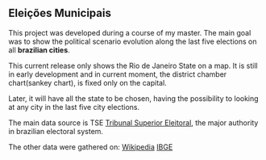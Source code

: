 ## Eleições Municipais
This project was developed during a course of my master.
The main goal was to show the political scenario evolution along the last
five elections on all **brazilian cities**.

This current release only shows the Rio de Janeiro State on a map.
It is still in early development and in current moment, the district chamber chart(sankey chart), is fixed only on the capital.

Later, it will have all the state to be chosen, having the possibility to looking at any city in the last five city elections.

The main data source is TSE [Tribunal Superior Eleitoral](http://www.tse.jus.br/eleicoes/estatisticas/repositorio-de-dados-eleitorais), the major authority in brazilian electoral system.

The other data were gathered on:
[Wikipedia](https://pt.wikipedia.org/wiki/Lista_de_partidos_pol%C3%ADticos_no_Brasil)
[IBGE](http://www.ibge.gov.br/home/)
